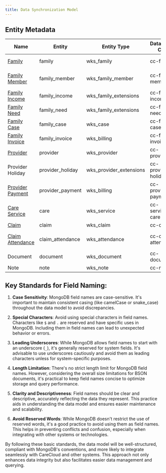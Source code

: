 ```yaml
---
title: Data Synchronization Model
---
```


## Entity Metadata

| Name                                    | Entity           | Entity Type             | DataSource Code     | Description               |
|-----------------------------------------|------------------|-------------------------|---------------------|---------------------------|
| [Family](family.html)                   | family           | wks_family              | cc-family           | Family Entity             |
| [Family Member](Family-Member.md)       | family_member    | wks_family_member       | cc-family-member    | Parent, Child, Contact    |
| [Family Income](Family-Income.md)       | family_income    | wks_family_extensions   | cc-family-income    |                           |
| [Family Need](Family-Need.md)           | family_need      | wks_family_extensions   | cc-family-need      |                           |
| [Family Case](Case.md)                  | family_case      | wks_case                | cc-family-case      | Family case               |
| [Family Invoice](Family-Billing.md)     | family_invoice   | wks_billing             | cc-family-invoice   | Family Fee                |
| [Provider](Provider.md)                 | provider         | wks_provider            | cc-provider         | Site, FCCH, School        |
| Provider Holiday                        | provider_holiday | wks_provider_extensions | cc-provider-holiday |                           |
| [Provider Payment](Provider-Billing.md) | provider_payment | wks_billing             | cc-provider-payment | Provider payment          |
| [Care Service](Care-Service.md)         | care             | wks_service             | cc-service-care     | Care and Schedule         |
| [Claim](Claim.md)                       | claim            | wks_claim               | cc-claim            | Claim                     |
| [Claim Attendance](Claim-Attendance.md) | claim_attendance | wks_attendance          | cc-claim-attendance | Attendance and Submission |
| Document                                | document         | wks_document            | cc-document         | Timesheet  ,EOP           |
| Note                                    | note             | wks_note                | cc-note             | Note                      |


## Key Standards for Field Naming:

1. **Case Sensitivity**: MongoDB field names are case-sensitive. It's important to maintain consistent casing (like camelCase or snake_case) throughout the data model to avoid discrepancies.

2. **Special Characters**: Avoid using special characters in field names. Characters like `$` and `.` are reserved and have specific uses in MongoDB. Including them in field names can lead to unexpected behavior or errors.

3. **Leading Underscores**: While MongoDB allows field names to start with an underscore (`_`), it's generally reserved for system fields. It's advisable to use underscores cautiously and avoid them as leading characters unless for system-specific purposes.

4. **Length Limitation**: There's no strict length limit for MongoDB field names. However, considering the overall size limitations for BSON documents, it's practical to keep field names concise to optimize storage and query performance.

5. **Clarity and Descriptiveness**: Field names should be clear and descriptive, accurately reflecting the data they represent. This practice aids in understanding the data model and ensures easier maintenance and scalability.

6. **Avoid Reserved Words**: While MongoDB doesn't restrict the use of reserved words, it's a good practice to avoid using them as field names. This helps in preventing conflicts and confusion, especially when integrating with other systems or technologies.

By following these basic standards, the data model will be well-structured, compliant with MongoDB's conventions, and more likely to integrate seamlessly with CareCloud and other systems. This approach not only enhances data integrity but also facilitates easier data management and querying.